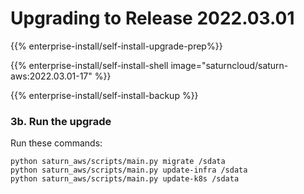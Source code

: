 # Upgrading to Release 2022.03.01

{{% enterprise-install/self-install-upgrade-prep%}}

{{% enterprise-install/self-install-shell image="saturncloud/saturn-aws:2022.03.01-17" %}}

{{% enterprise-install/self-install-backup %}}

### 3b. Run the upgrade

Run these commands:
```
python saturn_aws/scripts/main.py migrate /sdata
python saturn_aws/scripts/main.py update-infra /sdata
python saturn_aws/scripts/main.py update-k8s /sdata
```
